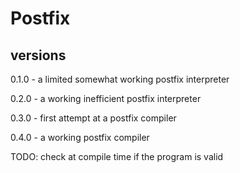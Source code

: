 # Postfix

## versions
0.1.0 - a limited somewhat working postfix interpreter

0.2.0 - a working inefficient postfix interpreter

0.3.0 - first attempt at a postfix compiler

0.4.0 - a working postfix compiler

TODO: check at compile time if the program is valid
